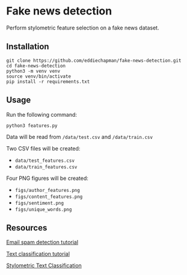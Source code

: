 # Fake news detection

Perform stylometric feature selection on a fake news dataset.

## Installation

```
git clone https://github.com/eddiechapman/fake-news-detection.git
cd fake-news-detection
python3 -m venv venv
source venv/bin/activate
pip install -r requirements.txt
```

## Usage

Run the following command:

```
python3 features.py
```

Data will be read from `/data/test.csv` and `/data/train.csv`


Two CSV files will be created:

- `data/test_features.csv`
- `data/train_features.csv`

Four PNG figures will be created:

- `figs/author_features.png`
- `figs/content_features.png`
- `figs/sentiment.png`
- `figs/unique_words.png`

## Resources

[Email spam detection tutorial](https://github.com/patrycas/How-to-identify-Spam-using-Natural-Language-Processing-NLP-/blob/main/spam_detection.ipynb)

[Text classification tutorial](https://www.analyticsvidhya.com/blog/2018/04/a-comprehensive-guide-to-understand-and-implement-text-classification-in-python/)


[Stylometric Text Classification](https://github.com/Hassaan-Elahi/Writing-Styles-Classification-Using-Stylometric-Analysis/blob/master/Code/main.py)